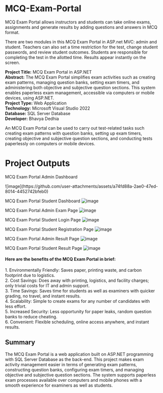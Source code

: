 # MCQ-Exam-Portal
MCQ Exam Portal allows instructors and students can take online exams, assignments and generate results by adding questions and answers in MCQ format.

There are two modules in this MCQ Exam Portal in ASP.net MVC: admin and student.  Teachers can also set a time restriction for the test, change student passwords, and review student outcomes.  Students are responsible for completing the test in the allotted time.  Results appear instantly on the screen.

**Project Title:** MCQ Exam Portal in ASP.NET<br>
**Abstract:** The MCQ Exam Portal simplifies exam activities such as creating exam patterns, managing question banks, setting exam timers, and administering both objective and subjective question sections. This system enables paperless exam management, accessible via computers or mobile devices, using ASP.NET.<br>
**Project Type:** Web Application<br>
**Technology:** Microsoft Visual Studio 2022<br>
**Database:** SQL Server Database<br>
**Developer:** Bhavya Dedhia<br>

An MCQ Exam Portal can be used to carry out test-related tasks such creating exam patterns with question banks, setting up exam timers, creating objective and subjective question sections, and conducting tests paperlessly on computers or mobile devices.

<h1>Project Outputs</h1>

<p aligin="center">MCQ Exam Portal Admin Dashboard</p>
![image](https://github.com/user-attachments/assets/a74fd88a-2ae0-47ed-8014-4452742bfeb0)

MCQ Exam Portal Student Dashboard
![image](https://github.com/user-attachments/assets/7fd3ba32-4a38-49e9-a01a-fde4a69164be)

MCQ Exam Portal Admin Exam Page
![image](https://github.com/user-attachments/assets/f6669e8c-d4ab-4fa5-960f-bf744a2ae5b6)

MCQ Exam Portal Student Login Page
![image](https://github.com/user-attachments/assets/124f4efa-f20f-460f-9763-469e8c5c8b62)

MCQ Exam Portal Student Registration Page
![image](https://github.com/user-attachments/assets/c392b360-726e-4dd1-90d3-d6803d012f89)

MCQ Exam Portal Admin Result Page
![image](https://github.com/user-attachments/assets/0e4d1478-2275-4783-ac6e-efc3708e036b)

MCQ Exam Portal Student Result Page
![image](https://github.com/user-attachments/assets/d1dc5c6e-6781-49f4-bf70-b11bf1c7e082)
<br>

<h4>Here are the benefits of the MCQ Exam Portal in brief:</h4>
1. Environmentally Friendly: Saves paper, printing waste, and carbon footprint due to logistics.<br>
2. Cost Savings: Does away with printing, logistics, and facility charges; only trivial costs for IT and admin support.<br>
3. Time Savings: Saves time for students as well as examiners with quicker grading, no travel, and instant results.<br>
4. Scalability: Simple to create exams for any number of candidates with less effort.<br>
5. Increased Security: Less opportunity for paper leaks, random question banks to reduce cheating.<br>
6. Convenient: Flexible scheduling, online access anywhere, and instant results.<br>


<h2>Summary</h2>
The MCQ Exam Portal is a web application built on ASP.NET programming with SQL Server Database as the back-end. This project makes exam activity management easier in terms of generating exam patterns, constructing question banks, configuring exam timers, and managing objective and subjective question sections. The system supports paperless exam processes available over computers and mobile phones with a smooth experience for examiners as well as students.

